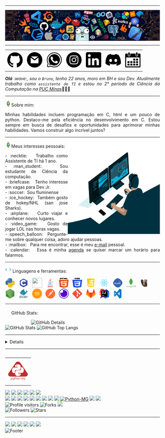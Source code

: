 -----

<div>
<img align="center" alt="Header" src="https://github.com/Brunomenezesvaz/Brunomenezesvaz/blob/main/img/header.png?raw=true"/>
</div>

-----

<div align="center">
<table>
<tr>
 <td align="center" colspan="11"></td>
</tr> 
<tr>
<td><a href="https://github.com/Brunomenezesvaz" target="_blank"><img src="https://github.com/Brunomenezesvaz/Brunomenezesvaz/blob/main/img/github.png?raw=true" width="50px" height="50px"/></a>
</td>
<td><a href="mailto:brunomvaz16@gmail.com" target="_blank"><img src="https://github.com/Brunomenezesvaz/Brunomenezesvaz/blob/main/img/gmail.png?raw=true" width="50px" height="50px"/></a>
</td>
<td><a href="https://wa.me/5531992259540" target="_blank"><img src="https://github.com/Brunomenezesvaz/Brunomenezesvaz/blob/main/img/wpp.png?raw=true" width="50px" height="50px"/></a>
</td>
<td><a href="https://www.instagram.com/davidson_faria/" target="_blank"><img src="https://github.com/Brunomenezesvaz/Brunomenezesvaz/blob/main/img/insta.png?raw=true" width="50px" height="50px"/></a>
</td>
<td><a href="https://www.linkedin.com/in/Brunomenezesvaz/" target="_blank"><img src="https://github.com/Brunomenezesvaz/Brunomenezesvaz/blob/main/img/linkedin.png?raw=true" width="50px" height="50px"/></a>
</td>
<td><a href="https://discordapp.com/users/287784703963168768" target="_blank"><img src="https://github.com/Brunomenezesvaz/Brunomenezesvaz/blob/main/img/discord.png?raw=true" width="50px" height="50px"/></a>
</td>
<td><a href="https://calendly.com/Brunomenezesvaz/" target="_blank"><img src="https://github.com/Brunomenezesvaz/Brunomenezesvaz/blob/main/img/calendar.png?raw=true" width="50px" height="50px"/></a>
</td>
</tr>
<tr>
 <td align="center" colspan="11"></td>
</tr> 
</table>

</div>
<div align="justify">
<i><b>Olá</b> :wave:, sou o <code>Bruno</code>, tenho 22 anos, moro em BH e sou Dev. Atualmente trabalho como <code>assistente de TI</code> e estou no 2° período de Ciência da Computação na <a href="https://www.pucminas.br/destaques/Paginas/default.aspx" target="_blank"> PUC Minas</a></i>👨🏻‍💻<br />
</div>

-----

<img height="20" alt="GIF" src="https://github.com/Brunomenezesvaz/Brunomenezesvaz/blob/main/img/soulgem.gif?raw=true"/>Sobre mim:
<div align="justify">
Minhas habilidades incluem programação em C, html e um pouco de python. Destaco-me pela eficiência no desenvolvimento em C. Estou sempre em busca de desafios e oportunidades para aprimorar minhas habilidades. Vamos construir algo incrível juntos?
</div>

-----

<div>
<div>
<img align="right" alt="GIF" src="https://github.com/Brunomenezesvaz/Brunomenezesvaz/blob/main/img/dev.gif?raw=true" width="300px" height="300px"/>
</div>

<img height="20" alt="GIF" src="https://github.com/Brunomenezesvaz/Brunomenezesvaz/blob/main/img/soulgem.gif?raw=true"/>Meus interesses pessoais:

<div align="justify">
<p>
- :necktie: &nbsp; Trabalho como Assistente de TI há 1 ano.<br />
- :man_student: &nbsp; Sou estudante de Ciência da computação.<br />
- :briefcase: &nbsp; Tenho interesse em vagas para Dev Jr.<br />
- :soccer:&nbsp; Sou fluminense<br />
- :ice_hockey:&nbsp; Também gosto de hokey/NHL (san jose Sharks).<br />
- :airplane: &nbsp; Curto viajar e conhecer novos lugares.<br />
- :video_game: &nbsp; Gosto de jogar LOL nas horas vagas.<br />
- :speech_balloon: &nbsp; Pergunte-me sobre qualquer coisa, adoro ajudar pessoas.<br />
- :mailbox: &nbsp; Para me encontrar, esse é meu <a href="mailto:brunomvaz16@gmail.com" target="_blank">e-mail</a> pessoal.<br />
- :calendar: &nbsp; Essa é minha <a href="https://calendly.com/Brunomenezesvaz/30min" target="_blank">agenda</a> se quiser marcar um horário para falarmos.<br />
</p>
</div>
</div>

-----

<div>

<img height="20" alt="GIF" src="https://github.com/Brunomenezesvaz/Brunomenezesvaz/blob/main/img/skills.gif?raw=true"/>&nbsp;Linguagens e ferramentas:

<code><a href="https://www.python.org/" target="_blank"><img width="32" height="32" src="https://github.com/Brunomenezesvaz/Brunomenezesvaz/blob/main/img/python.png?raw=true"/></a></code>
&nbsp; 
<code><a href="https://www.open-std.org/jtc1/sc22/wg14/" target="_blank"><img width="32" height="32" src="https://github.com/Brunomenezesvaz/Brunomenezesvaz/blob/main/img/c.png?raw=true"/></a></code>
&nbsp;
<code><a href="https://isocpp.org/" target="_blank"><img width="32" height="32" src="https://github.com/joaopauloaramuni/joaopauloaramuni/blob/main/img/cpp.svg"/></a></code> 
&nbsp;
<code><a href="https://www.java.com/pt-BR/" target="_blank"><img width="32" height="32" src="https://github.com/Brunomenezesvaz/Brunomenezesvaz/blob/main/img/java.png"/></a></code>
&nbsp; 
<code><a href="https://www.w3schools.com/html/" target="_blank"><img width="32" height="32" src="https://github.com/Brunomenezesvaz/Brunomenezesvaz/blob/main/img/html.svg"/></a></code>
&nbsp; 
<code><a href="https://www.w3schools.com/css/" target="_blank"><img width="32" height="32" src="https://github.com/Brunomenezesvaz/Brunomenezesvaz/blob/main/img/css.svg"/></a></code>
&nbsp; 
<code><a href="https://www.w3schools.com/js/" target="_blank"><img width="32" height="32" src="https://github.com/Brunomenezesvaz/Brunomenezesvaz/blob/main/img/js.png"/></a></code>
&nbsp; 
<code><a href="https://pt-br.reactjs.org/" target="_blank"><img width="32" height="32" src="https://github.com/Brunomenezesvaz/Brunomenezesvaz/blob/main/img/react.png"/></a></code>
&nbsp; 
<code><a href="https://www.mysql.com/" target="_blank"><img width="32" height="32" src="https://github.com/Brunomenezesvaz/Brunomenezesvaz/blob/main/img/mysql.png"/></a></code>
&nbsp; 
<code><a href="https://www.mongodb.com/pt-br" target="_blank"><img width="32" height="32" src="https://github.com/Brunomenezesvaz/Brunomenezesvaz/blob/main/img/mongodb.png"/></a></code>
&nbsp; 
<code><a href="https://dbeaver.io/" target="_blank"><img width="32" height="32" src="https://github.com/Brunomenezesvaz/Brunomenezesvaz/blob/main/img/dbeaver.png"/></a></code>
&nbsp; 
<code><a href="https://nodejs.org/en/" target="_blank"><img width="32" height="32" src="https://github.com/Brunomenezesvaz/Brunomenezesvaz/blob/main/img/nodejs.png"/></a></code>
&nbsp; 
<code><a href="https://www.docker.com/" target="_blank"><img width="32" height="32" src="https://github.com/Brunomenezesvaz/Brunomenezesvaz/blob/main/img/docker.png"/></a></code>
&nbsp; 
<code><a href="https://aws.amazon.com/pt/" target="_blank"><img width="32" height="32" src="https://github.com/Brunomenezesvaz/Brunomenezesvaz/blob/main/img/aws.png"/></a></code>
&nbsp; 
<code><a href="https://www.postman.com/" target="_blank"><img width="32" height="32" src="https://github.com/Brunomenezesvaz/Brunomenezesvaz/blob/main/img/postman.png"/></a></code>
&nbsp; 
<code><a href="https://insomnia.rest/" target="_blank"><img width="32" height="32" src="https://github.com/Brunomenezesvaz/Brunomenezesvaz/blob/main/img/insomnia.png"/></a></code>
&nbsp; 
<code><a href="https://git-scm.com/" target="_blank"><img width="32" height="32" src="https://github.com/Brunomenezesvaz/Brunomenezesvaz/blob/main/img/git.png"/></a></code>
&nbsp; 
<code><a href="https://about.gitlab.com/" target="_blank"><img width="32" height="32" src="https://github.com/Brunomenezesvaz/Brunomenezesvaz/blob/main/img/gitlab.png"/></a></code>
&nbsp; 
<code><a href="https://www.jetbrains.com/idea/" target="_blank"><img width="32" height="32" src="https://github.com/Brunomenezesvaz/Brunomenezesvaz/blob/main/img/intellij.png"/></a></code>
&nbsp; 
<code><a href="https://code.visualstudio.com/" target="_blank"><img width="32" height="32" src="https://github.com/Brunomenezesvaz/Brunomenezesvaz/blob/main/img/vs.png"/></a></code>
</div>

-----

<img height="20" alt="GIF" src="https://github.com/Brunomenezesvaz/Brunomenezesvaz/blob/main/img/graphic.gif?raw=true"/>GitHub Stats:

<div>
<img align="right" alt="GitHub Details" width="420px" src="http://github-profile-summary-cards.vercel.app/api/cards/profile-details?username=Brunomenezesvaz&theme=github_dark"/>
<!--- <img alt="GitHub Commits" width="200px" src="http://github-profile-summary-cards.vercel.app/api/cards/productive-time?username=Brunomenezesvaz&theme=github_dark"/> -->
<img alt="GitHub Stats" width="200px" src="http://github-profile-summary-cards.vercel.app/api/cards/stats?username=Brunomenezesvaz&theme=github_dark"/>
<img alt="GitHub Top Langs" width="200px" src="http://github-profile-summary-cards.vercel.app/api/cards/repos-per-language?username=Brunomenezesvaz&theme=github_dark"/>
</div>

-----

<div>
<div>
<details>
<!--<summary><img height="20" alt="GIF" src="https://github.com/Brunomenezesvaz/Brunomenezesvaz/blob/main/img/spotify.gif?raw=true"/> Bruno's Spotify Data</summary>
<img src="https://data-card-for-spotify.herokuapp.com/api/card?user_id=315wxb3gkvxvtiqzvc2u7zdejq6a" alt="Data Card for Spotify">
</details>
</div>
<div>--!>
<!--- <a href="https://twitter.com/Brunomenezesvaz" target="_blank"><img align="right" width="400px" height="270px" alt="tweets" src="https://github-readme-twitter.gazf.vercel.app/api?id=Brunomenezesvaz"/></a> -->
<a href="https://www.last.fm/pt/user/Brunomenezesvaz" target="_blank"><img align="right" width="400px" height="270px" alt="lastfm" src="https://lastfm-recently-played.vercel.app/api?user=Brunomenezesvaz&width=400"/></a>
<div>
<img alt="Spotify" width="200px" height="270px" src="https://spotify-github-profile.vercel.app/api/view?uid=315wxb3gkvxvtiqzvc2u7zdejq6a&cover_image=true&theme=default"/> &nbsp; &nbsp; 
<img alt="Spotify list" width="200px" height="270px" src="https://spotify-recently-played-readme.vercel.app/api?user=315wxb3gkvxvtiqzvc2u7zdejq6a&count=10"/>
</div>
</div>

-----

<div>
<table align="right">
<tr>
 <td align="center" colspan="1"></td>
</tr> 
<tr>
<td><a href="https://pythonmg.github.io/" target="_blank"><img src="https://github.com/Brunomenezesvaz/Brunomenezesvaz/blob/main/img/pythonmg.png?raw=true" width="70px" height="70px"/></a></td>
</tr>
<tr>
 <td align="center" colspan="1"></td>
</tr> 
</table>
<img src="https://img.shields.io/badge/Python-Aspira-blue?logo=Python"/>
<img src="https://img.shields.io/badge/Java-Dev-blue"/>
<img src="https://img.shields.io/badge/C-Enthusiast-blue"/>
<img src="https://img.shields.io/badge/TDD-Advocate-blue"/>
<img src="https://img.shields.io/badge/Clean%20Code-Evangelist-blue"/>
<img src="https://img.shields.io/badge/Open%20Source-Lover-blue?logo=opensourceinitiative"/>
<br />
<img src="https://img.shields.io/badge/Flask-Dev-blue?logo=Flask"/>
<img src="https://img.shields.io/badge/FastAPI-Dev-blue?logo=FastAPI"/>
 <img src="https://img.shields.io/badge/JavaScript-Dev-blue?logo=javascript"/>
<img src="https://img.shields.io/badge/Node.js-Dev-blue?logo=Node.js"/>
<img src="https://img.shields.io/badge/Next.js-Dev-blue?logo=Next.js"/>
<img src="https://img.shields.io/badge/AWS-Dev-blue?logo=amazonaws"/>
<img src="https://img.shields.io/badge/Docker-Dev-blue?logo=docker"/>
<img src="https://img.shields.io/badge/Grafana-Dev-blue?logo=grafana"/>
<img src="https://img.shields.io/badge/New%20Relic-Dev-blue?logo=newrelic"/>
<a href="https://github.com/pythonmg" target="_blank"><img alt="Python-MG" src="https://img.shields.io/badge/Siga%20a%20comunidade%20mineira%20de%20python%3A-Python--MG-blue?logo=Python"/></a>
<img src="https://img.shields.io/badge/OS-macOS-informational?logo=apple&logoColor=white"/>
<img src="https://img.shields.io/badge/OS-Linux-informational?logo=linux&logoColor=white"/>
<br />
<img alt="Profile visitors" src="https://komarev.com/ghpvc/?username=Brunomenezesvaz"/>
<img alt="Forks" src="https://img.shields.io/github/forks/Brunomenezesvaz/Brunomenezesvaz?logo=git"/>
<a href="https://stars.github.com/nominate/" target="_blank"><img src="https://img.shields.io/static/v1?label=%F0%9F%8C%9F&message=If%20useful&color=blue"/></a>
<br />
<img alt="Followers" src="https://img.shields.io/github/followers/Brunomenezesvaz?style=social"/>
<img alt="Stars" src="https://img.shields.io/github/stars/Brunomenezesvaz?style=social"/>
</div>

-----

<div>
<a href="https://www.linkedin.com/in/Brunomenezesvaz/" target="_blank"><img alt"Linkedin" src="https://img.shields.io/badge/LinkedIn-0077B5?style=for-the-badge&logo=linkedin&logoColor=white"/></a>
<a href="mailto:davidson.afg@gmail.com" target="_blank"><img alt"Gmail" src="https://img.shields.io/badge/Gmail-D14836?style=for-the-badge&logo=gmail&logoColor=white"/></a>
<a href="https://wa.me/5531992259540" target="_blank"><img alt"WhatsApp" src="https://img.shields.io/badge/WhatsApp-25D366?style=for-the-badge&logo=whatsapp&logoColor=white"/></a>
<a href="https://discordapp.com/users/287784703963168768" target="_blank"><img alt"Discord" src="https://img.shields.io/badge/Discord-7289DA?style=for-the-badge&logo=discord&logoColor=white"/></a>
<a href="https://open.spotify.com/user/315wxb3gkvxvtiqzvc2u7zdejq6a?si=45c49575a1ba4cb7&nd=1&dlsi=7f9a4570be91417c" target="_blank"><img alt"Spotify" src="https://img.shields.io/badge/Spotify-1ED760?&style=for-the-badge&logo=spotify&logoColor=white"/></a>
<a href="https://www.instagram.com/davidson_faria/" target="_blank"><img alt"Instagram" src="https://img.shields.io/badge/Instagram-E4405F?style=for-the-badge&logo=instagram&logoColor=white"/></a>
</div>

<div>
<img align="center" alt="Footer" width="1200px" height="20px" src="https://github.com/Brunomenezesvaz/Brunomenezesvaz/blob/main/img/footer-gray.gif?raw=true"/>
</div>
